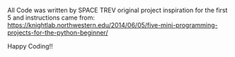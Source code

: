 All Code was written by SPACE TREV original project inspiration for the first 5 and instructions came from:
https://knightlab.northwestern.edu/2014/06/05/five-mini-programming-projects-for-the-python-beginner/

Happy Coding!!



<!-- for Updated code base 'git fetch remote master' -->
